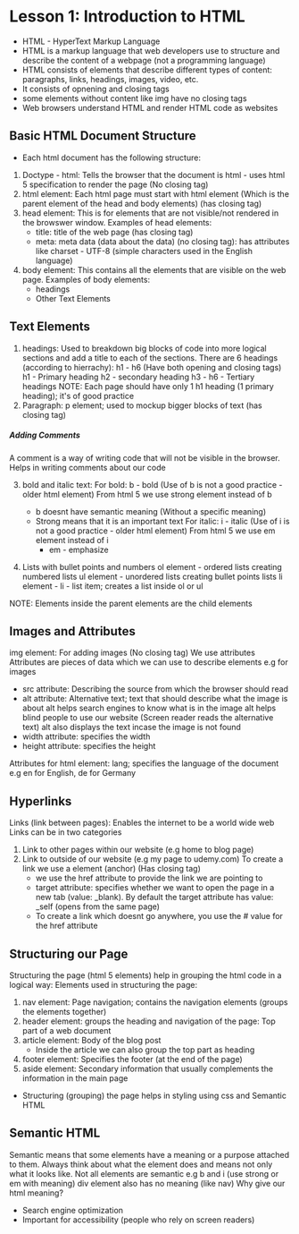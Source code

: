 # Lesson 1: Introduction to HTML

-   HTML - HyperText Markup Language
-   HTML is a markup language that web developers use to structure and
    describe the content of a webpage (not a programming language)
-   HTML consists of elements that describe different types of content:
    paragraphs, links, headings, images, video, etc.
-   It consists of opnening and closing tags
-   some elements without content like img have no closing tags
-   Web browsers understand HTML and render HTML code as websites

## Basic HTML Document Structure

-   Each html document has the following structure:

1. Doctype - html: Tells the browser that the document is html - uses html 5 specification to render the page (No closing tag)
2. html element: Each html page must start with html element (Which is the parent element of the head and body elements) (has closing tag)
3. head element: This is for elements that are not visible/not rendered in the browswer window.
   Examples of head elements:
    - title: title of the web page (has closing tag)
    - meta: meta data (data about the data) (no closing tag): has attributes like charset - UTF-8 (simple characters used in the English language)
4. body element: This contains all the elements that are visible on the web page.
   Examples of body elements:
    - headings
    - Other Text Elements

## Text Elements

1. headings: Used to breakdown big blocks of code into more logical sections and add a title to each of the sections.
   There are 6 headings (according to hierrachy): h1 - h6 (Have both opening and closing tags)
   h1 - Primary heading
   h2 - secondary heading
   h3 - h6 - Tertiary headings
   NOTE: Each page should have only 1 h1 heading (1 primary heading); it's of good practice
2. Paragraph: p element; used to mockup bigger blocks of text (has closing tag)

##### Adding Comments

A comment is a way of writing code that will not be visible in the browser.
Helps in writing comments about our code

3. bold and italic text:
   For bold: b - bold (Use of b is not a good practice - older html element)
   From html 5 we use strong element instead of b

    - b doesnt have semantic meaning (Without a specific meaning)
    - Strong means that it is an important text
      For italic: i - italic (Use of i is not a good practice - older html element)
      From html 5 we use em element instead of i
        - em - emphasize

4. Lists with bullet points and numbers
   ol element - ordered lists creating numbered lists
   ul element - unordered lists creating bullet points lists
   li element - li - list item; creates a list inside ol or ul

NOTE: Elements inside the parent elements are the child elements

## Images and Attributes

img element: For adding images (No closing tag)
We use attributes
Attributes are pieces of data which we can use to describe elements
e.g for images

-   src attribute: Describing the source from which the browser should read
-   alt attribute: Alternative text; text that should describe what the image is about
    alt helps search engines to know what is in the image
    alt helps blind people to use our website (Screen reader reads the alternative text)
    alt also displays the text incase the image is not found
-   width attribute: specifies the width
-   height attribute: specifies the height

Attributes for html element: lang; specifies the language of the document e.g en
for English, de for Germany

## Hyperlinks

Links (link between pages): Enables the internet to be a world wide web
Links can be in two categories

1. Link to other pages within our website (e.g home to blog page)
2. Link to outside of our website (e.g my page to udemy.com)
   To create a link we use a element (anchor) (Has closing tag)
    - we use the href attribute to provide the link we are pointing to
    - target attribute: specifies whether we want to open the page in a new tab (value: \_blank). By default the target attribute has value: \_self (opens from the same page)
    - To create a link which doesnt go anywhere, you use the # value for the href attribute

## Structuring our Page

Structuring the page (html 5 elements) help in grouping the html code in a logical way:
Elements used in structuring the page:

1. nav element: Page navigation; contains the navigation elements (groups the elements together)
2. header element: groups the heading and navigation of the page: Top part of a web document
3. article element: Body of the blog post
    - Inside the article we can also group the top part as heading
4. footer element: Specifies the footer (at the end of the page)
5. aside element: Secondary information that usually complements the information in the main page

-   Structuring (grouping) the page helps in styling using css and Semantic HTML

## Semantic HTML

Semantic means that some elements have a meaning or a purpose attached to them.
Always think about what the element does and means not only what it looks like.
Not all elements are semantic e.g b and i (use strong or em with meaning)
div element also has no meaning (like nav)
Why give our html meaning?

-   Search engine optimization
-   Important for accessibility (people who rely on screen readers)
